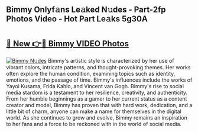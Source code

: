 ## Bimmy Onlyf𝚊ns Le𝚊ked N𝚞des - Part-2fp Photos Video - Hot Part Le𝚊ks 5g30A

# <h2><a href="http://ab14376.deff.icu/?id=Bimmy">🔗 New 👉🔴 Bimmy VIDEO Photos</a></h2>

[![Bimmy N𝚞des](https://i.imgur.com/rIISA9y.gif)](http://ab14376.deff.icu/?id=Bimmy)
Bimmy's artistic style is characterized by her use of vibrant colors, intricate patterns, and thought-provoking themes. Her works often explore the human condition, examining topics such as identity, emotions, and the passage of time. Bimmy's influences include the works of Yayoi Kusama, Frida Kahlo, and Vincent van Gogh. Bimmy's rise to social media stardom is a testament to her resilience, creativity, and authenticity. From her humble beginnings as a gamer to her current status as a content creator and model, Bimmy has proven that with hard work, dedication, and a little bit of charm, anyone can make a name for themselves in the digital world. As she continues to grow and evolve, Bimmy remains an inspiration to her fans and a force to be reckoned with in the world of social media.
